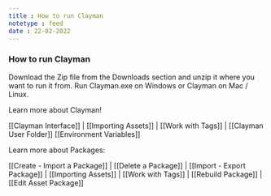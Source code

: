 ```yaml
---
title : How to run Clayman
notetype : feed
date : 22-02-2022
---
```

### How to run Clayman


Download the Zip file from the Downloads section and unzip it where you want to run it from.
Run Clayman.exe on Windows or Clayman on Mac / Linux.



Learn more about Clayman!

[[Clayman Interface]] | 
[[Importing Assets]] | 
[[Work with Tags]] | 
[[Clayman User Folder]]
[[Environment Variables]]


Learn more about Packages:

[[Create - Import a Package]] | 
[[Delete a Package]] | 
[[Import - Export Package]] | 
[[Importing Assets]] | 
[[Work with Tags]] | 
[[Rebuild Package]] | 
[[Edit Asset Package]] 